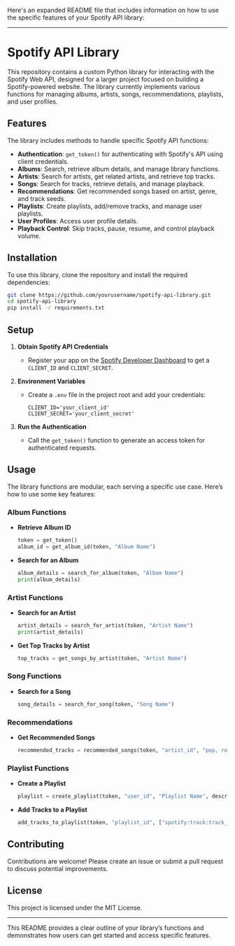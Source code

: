 Here's an expanded README file that includes information on how to use the specific features of your Spotify API library:

---

# Spotify API Library

This repository contains a custom Python library for interacting with the Spotify Web API, designed for a larger project focused on building a Spotify-powered website. The library currently implements various functions for managing albums, artists, songs, recommendations, playlists, and user profiles.

## Features

The library includes methods to handle specific Spotify API functions:
- **Authentication**: `get_token()` for authenticating with Spotify's API using client credentials.
- **Albums**: Search, retrieve album details, and manage library functions.
- **Artists**: Search for artists, get related artists, and retrieve top tracks.
- **Songs**: Search for tracks, retrieve details, and manage playback.
- **Recommendations**: Get recommended songs based on artist, genre, and track seeds.
- **Playlists**: Create playlists, add/remove tracks, and manage user playlists.
- **User Profiles**: Access user profile details.
- **Playback Control**: Skip tracks, pause, resume, and control playback volume.

## Installation

To use this library, clone the repository and install the required dependencies:

```bash
git clone https://github.com/yourusername/spotify-api-library.git
cd spotify-api-library
pip install -r requirements.txt
```

## Setup

1. **Obtain Spotify API Credentials**  
   - Register your app on the [Spotify Developer Dashboard](https://developer.spotify.com/dashboard/applications) to get a `CLIENT_ID` and `CLIENT_SECRET`.
   
2. **Environment Variables**  
   - Create a `.env` file in the project root and add your credentials:
     ```plaintext
     CLIENT_ID='your_client_id'
     CLIENT_SECRET='your_client_secret'
     ```

3. **Run the Authentication**  
   - Call the `get_token()` function to generate an access token for authenticated requests.
   
## Usage

The library functions are modular, each serving a specific use case. Here’s how to use some key features:

### Album Functions

- **Retrieve Album ID**
  ```python
  token = get_token()
  album_id = get_album_id(token, "Album Name")
  ```

- **Search for an Album**
  ```python
  album_details = search_for_album(token, "Album Name")
  print(album_details)
  ```

### Artist Functions

- **Search for an Artist**
  ```python
  artist_details = search_for_artist(token, "Artist Name")
  print(artist_details)
  ```

- **Get Top Tracks by Artist**
  ```python
  top_tracks = get_songs_by_artist(token, "Artist Name")
  ```

### Song Functions

- **Search for a Song**
  ```python
  song_details = search_for_song(token, "Song Name")
  ```

### Recommendations

- **Get Recommended Songs**
  ```python
  recommended_tracks = recommended_songs(token, "artist_id", "pop, rock", "track_id")
  ```

### Playlist Functions

- **Create a Playlist**
  ```python
  playlist = create_playlist(token, "user_id", "Playlist Name", description="A cool playlist")
  ```

- **Add Tracks to a Playlist**
  ```python
  add_tracks_to_playlist(token, "playlist_id", ["spotify:track:track_id1", "spotify:track:track_id2"])
  ```

## Contributing

Contributions are welcome! Please create an issue or submit a pull request to discuss potential improvements.

## License

This project is licensed under the MIT License.

---

This README provides a clear outline of your library’s functions and demonstrates how users can get started and access specific features.
